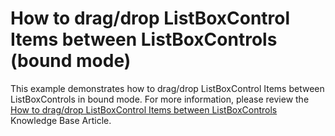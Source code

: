 # How to drag/drop ListBoxControl Items between ListBoxControls (bound mode)


<p>This example demonstrates how to drag/drop ListBoxControl Items between ListBoxControls in bound mode. For more information, please review the <a href="https://www.devexpress.com/Support/Center/p/A1841">How to drag/drop ListBoxControl Items between ListBoxControls</a> Knowledge Base Article.</p>

<br/>


